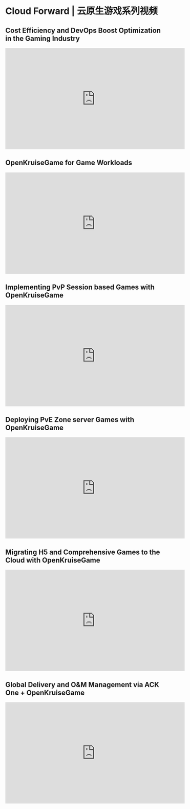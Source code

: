 # Cloud Forward | 云原生游戏系列视频

## Cost Efficiency and DevOps Boost Optimization in the Gaming Industry
<iframe width="560" height="315" src="https://www.youtube.com/embed/jfrGGfzSJhw?si=ixL5NyRcwi03qkDF" title="YouTube video player" frameborder="0" allow="accelerometer; autoplay; clipboard-write; encrypted-media; gyroscope; picture-in-picture; web-share" referrerpolicy="strict-origin-when-cross-origin" allowfullscreen></iframe>

## OpenKruiseGame for Game Workloads
<iframe width="560" height="315" src="https://www.youtube.com/embed/r5zv2qBM5wU?si=8ZwZGFrd2ImlEkz5" title="YouTube video player" frameborder="0" allow="accelerometer; autoplay; clipboard-write; encrypted-media; gyroscope; picture-in-picture; web-share" referrerpolicy="strict-origin-when-cross-origin" allowfullscreen></iframe>

## Implementing PvP Session based Games with OpenKruiseGame
<iframe width="560" height="315" src="https://www.youtube.com/embed/eRO4t_0T9Hc?si=zHrN8uoaqx2E_6ZX" title="YouTube video player" frameborder="0" allow="accelerometer; autoplay; clipboard-write; encrypted-media; gyroscope; picture-in-picture; web-share" referrerpolicy="strict-origin-when-cross-origin" allowfullscreen></iframe>

## Deploying PvE Zone server Games with OpenKruiseGame
<iframe width="560" height="315" src="https://www.youtube.com/embed/qgIbG55Gls8?si=9TfynO9NvnvQcihy" title="YouTube video player" frameborder="0" allow="accelerometer; autoplay; clipboard-write; encrypted-media; gyroscope; picture-in-picture; web-share" referrerpolicy="strict-origin-when-cross-origin" allowfullscreen></iframe>

## Migrating H5 and Comprehensive Games to the Cloud with OpenKruiseGame
<iframe width="560" height="315" src="https://www.youtube.com/embed/dsRHuf65N_A?si=61sVHvYkgZn6RUHw" title="YouTube video player" frameborder="0" allow="accelerometer; autoplay; clipboard-write; encrypted-media; gyroscope; picture-in-picture; web-share" referrerpolicy="strict-origin-when-cross-origin" allowfullscreen></iframe>

## Global Delivery and O&M Management via ACK One + OpenKruiseGame
<iframe width="560" height="315" src="https://www.youtube.com/embed/gSoWCe0bJHo?si=Kbd_5CdmNH41bqwA" title="YouTube video player" frameborder="0" allow="accelerometer; autoplay; clipboard-write; encrypted-media; gyroscope; picture-in-picture; web-share" referrerpolicy="strict-origin-when-cross-origin" allowfullscreen></iframe>